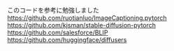 このコードを参考に勉強しました
https://github.com/ruotianluo/ImageCaptioning.pytorch
https://github.com/kjsman/stable-diffusion-pytorch
https://github.com/salesforce/BLIP
https://github.com/huggingface/diffusers

